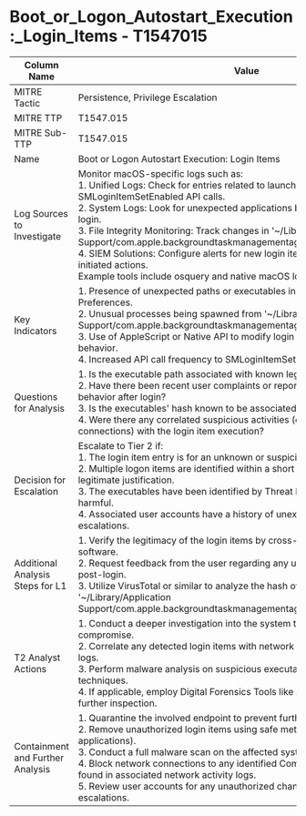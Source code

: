 # Boot_or_Logon_Autostart_Execution:_Login_Items - T1547015

| Column Name | Value |
|-------------|-------|
| MITRE Tactic | Persistence, Privilege Escalation |
| MITRE TTP | T1547.015 |
| MITRE Sub-TTP | T1547.015 |
| Name | Boot or Logon Autostart Execution: Login Items |
| Log Sources to Investigate | Monitor macOS-specific logs such as: <br>1. Unified Logs: Check for entries related to launchd and SMLoginItemSetEnabled API calls.<br>2. System Logs: Look for unexpected applications being launched upon user login.<br>3. File Integrity Monitoring: Track changes in '~/Library/Application Support/com.apple.backgroundtaskmanagementagent/backgrounditems.btm'.<br>4. SIEM Solutions: Configure alerts for new login items added outside of user-initiated actions.<br>Example tools include osquery and native macOS logging mechanisms. |
| Key Indicators | 1. Presence of unexpected paths or executables in login items within System Preferences.<br>2. Unusual processes being spawned from '~/Library/Application Support/com.apple.backgroundtaskmanagementagent/backgrounditems.btm'.<br>3. Use of AppleScript or Native API to modify login items outside typical user behavior.<br>4. Increased API call frequency to SMLoginItemSetEnabled. |
| Questions for Analysis | 1. Is the executable path associated with known legitimate software?<br>2. Have there been recent user complaints or reports of abnormal system behavior after login?<br>3. Is the executables' hash known to be associated with malware?<br>4. Were there any correlated suspicious activities (e.g., unusual network connections) with the login item execution? |
| Decision for Escalation | Escalate to Tier 2 if: <br>1. The login item entry is for an unknown or suspicious executable.<br>2. Multiple logon items are identified within a short timeframe with no legitimate justification.<br>3. The executables have been identified by Threat Intelligence as potentially harmful.<br>4. Associated user accounts have a history of unexplained privileges escalations. |
| Additional Analysis Steps for L1 | 1. Verify the legitimacy of the login items by cross-referencing with known software.<br>2. Request feedback from the user regarding any unusual system behavior post-login.<br>3. Utilize VirusTotal or similar to analyze the hash of items within '~/Library/Application Support/com.apple.backgroundtaskmanagementagent/backgrounditems.btm'. |
| T2 Analyst Actions | 1. Conduct a deeper investigation into the system to look for signs of compromise.<br>2. Correlate any detected login items with network activity and file access logs.<br>3. Perform malware analysis on suspicious executables utilizing sandboxing techniques.<br>4. If applicable, employ Digital Forensics Tools like Autopsy or EnCase for further inspection. |
| Containment and Further Analysis | 1. Quarantine the involved endpoint to prevent further exploitation.<br>2. Remove unauthorized login items using safe methods (e.g., system applications).<br>3. Conduct a full malware scan on the affected system.<br>4. Block network connections to any identified Command and Control servers found in associated network activity logs.<br>5. Review user accounts for any unauthorized changes or privilege escalations. |
